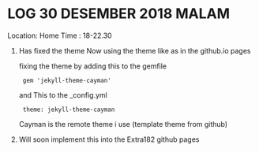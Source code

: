 # LOG 30 DESEMBER 2018 MALAM

Location: Home
Time : 18-22.30

1. Has fixed the theme
   Now using the theme like as in the github.io pages

   fixing the theme by adding this to the gemfile
       
        gem 'jekyll-theme-cayman'
	

   and This to the _config.yml
 
        theme: jekyll-theme-cayman

   Cayman is the remote theme i use (template theme from github)





2. Will soon implement this into the Extra182 github pages


